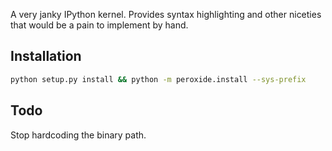 A very janky IPython kernel. Provides syntax highlighting and other
niceties that would be a pain to implement by hand.

## Installation

```bash
python setup.py install && python -m peroxide.install --sys-prefix
```

## Todo

Stop hardcoding the binary path.
